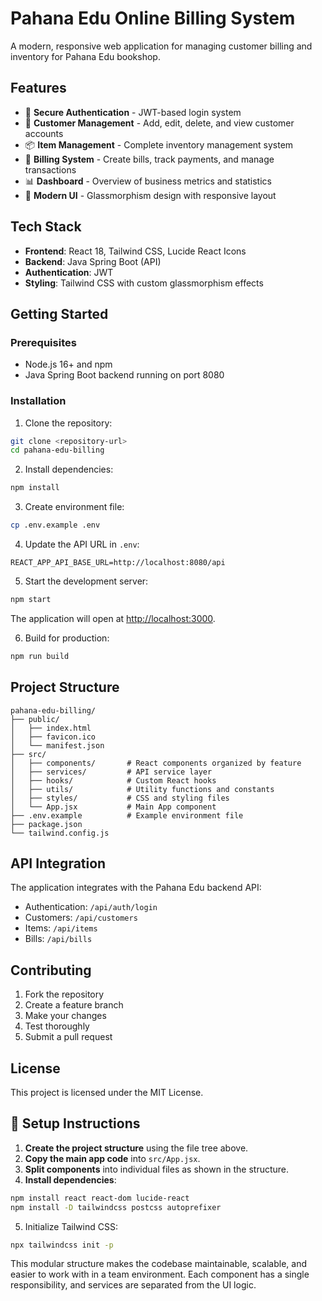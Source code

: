 # Pahana Edu Online Billing System

A modern, responsive web application for managing customer billing and inventory for Pahana Edu bookshop.

## Features

- 🔐 **Secure Authentication** - JWT-based login system  
- 👥 **Customer Management** - Add, edit, delete, and view customer accounts  
- 📦 **Item Management** - Complete inventory management system  
- 🧾 **Billing System** - Create bills, track payments, and manage transactions  
- 📊 **Dashboard** - Overview of business metrics and statistics  
- 🎨 **Modern UI** - Glassmorphism design with responsive layout  

## Tech Stack

- **Frontend**: React 18, Tailwind CSS, Lucide React Icons  
- **Backend**: Java Spring Boot (API)  
- **Authentication**: JWT  
- **Styling**: Tailwind CSS with custom glassmorphism effects  

## Getting Started

### Prerequisites

- Node.js 16+ and npm  
- Java Spring Boot backend running on port 8080  

### Installation

1. Clone the repository:

```bash
git clone <repository-url>
cd pahana-edu-billing
```

2. Install dependencies:

```bash
npm install
```

3. Create environment file:

```bash
cp .env.example .env
```

4. Update the API URL in `.env`:

```env
REACT_APP_API_BASE_URL=http://localhost:8080/api
```

5. Start the development server:

```bash
npm start
```

The application will open at [http://localhost:3000](http://localhost:3000).

6. Build for production:

```bash
npm run build
```

## Project Structure

```
pahana-edu-billing/
├── public/
│   ├── index.html
│   ├── favicon.ico
│   └── manifest.json
├── src/
│   ├── components/       # React components organized by feature
│   ├── services/         # API service layer
│   ├── hooks/            # Custom React hooks
│   ├── utils/            # Utility functions and constants
│   ├── styles/           # CSS and styling files
│   └── App.jsx           # Main App component
├── .env.example          # Example environment file
├── package.json
└── tailwind.config.js
```

## API Integration

The application integrates with the Pahana Edu backend API:

- Authentication: `/api/auth/login`  
- Customers: `/api/customers`  
- Items: `/api/items`  
- Bills: `/api/bills`  

## Contributing

1. Fork the repository  
2. Create a feature branch  
3. Make your changes  
4. Test thoroughly  
5. Submit a pull request  

## License

This project is licensed under the MIT License.  

## 🚀 Setup Instructions

1. **Create the project structure** using the file tree above.  
2. **Copy the main app code** into `src/App.jsx`.  
3. **Split components** into individual files as shown in the structure.  
4. **Install dependencies**:

```bash
npm install react react-dom lucide-react
npm install -D tailwindcss postcss autoprefixer
```

5. Initialize Tailwind CSS:

```bash
npx tailwindcss init -p
```

This modular structure makes the codebase maintainable, scalable, and easier to work with in a team environment. Each component has a single responsibility, and services are separated from the UI logic.

